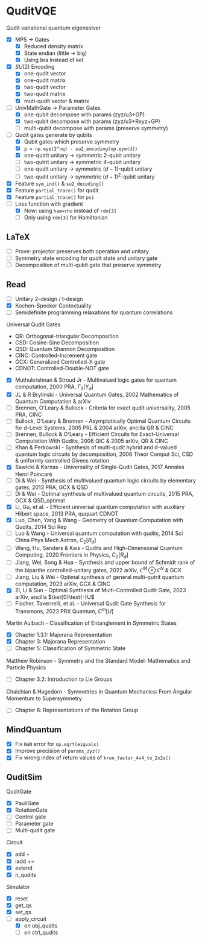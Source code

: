 # QuditVQE

Qudit variational quantum eigensolver

- [x] MPS -> Gates
  - [x] Reduced density matrix
  - [x] State endian (little -> big)
  - [x] Using bra instead of ket
- [x] $SU(2)$ Encoding
  - [x] one-qudit vector
  - [x] one-qudit matrix
  - [x] two-qudit vector
  - [x] two-qudit matrix
  - [x] muti-qudit vector & matrix
- [ ] UnivMathGate -> Parameter Gates
  - [x] one-qubit decompose with params (zyz/u3+GP)
  - [x] two-qubit decompose with params (zyz/u3+Rxyz+GP)
  - [ ] multi-qubit decompose with params (preserve symmetry)
- [ ] Qudit gates generate by qubits
  - [x] Qubit gates which preserve symmetry
  - [x] `p = np.eye(2^nq) - su2_encoding(np.eye(d))` 
  - [x] one-qutrit unitary -> symmetric $2$-qubit unitary
  - [ ] two-qutrit unitary -> symmetric $4$-qubit unitary
  - [ ] one-qudit unitary -> symmetric $(d-1)$-qubit unitary
  - [ ] two-qudit unitary -> symmetric $(d-1)^2$-qubit unitary
- [x] Feature `sym_ind()` & `su2_decoding()` 
- [x] Feature `partial_trace()` for qudit
- [x] Feature `partial_trace()` for `psi` 
- [ ] Loss function with gradient
    - [x] Now: using `ham=rho` instead of `rdm[3]` 
    - [ ] Only using `rdm[3]` for Hamiltonian

## LaTeX

- [ ] Prove: projector preserves both operation and unitary
- [ ] Symmetry state encoding for qudit state and unitary gate
- [ ] Decomposition of multi-qubit gate that preserve symmetry

## Read

- [ ] Unitary 2-design / t-design
- [x] Kochen-Specker Contextuality
- [ ] Semidefinite programming relaxations for quantum correlations

Universal Qudit Gates

- QR: Orthogonal-triangular Decomposition
- CSD: Cosine-Sine Decomposition
- QSD: Quantum Shannon Decomposition
- CINC: Controlled-Increment gate
- GCX: Generalized Controlled-X gate
- CDNOT: Controlled-Double-NOT gate
- [x] Muthukrishnan & Stroud Jr - Multivalued logic gates for quantum computation, 2000 PRA, $\Gamma_2[Y_d]$ 
- [x] JL & R Brylinski - Universal Quantum Gates, 2002 Mathematics of Quantum Computation & arXiv
- [ ] Brennen, O'Leary & Bullock - Criteria for exact qudit universality, 2005 PRA, CINC
- [ ] Bullock, O'Leary & Brennen - Asymptotically Optimal Quantum Circuits for d-Level Systems, 2005 PRL & 2004 arXiv, ancilla QR & CINC
- [ ] Brennen, Bullock & O'Leary - Efficient Circuits for Exact-Universal Computation With Qudits, 2006 QIC & 2005 arXiv, QR & CINC
- [ ] Khan & Perkowski - Synthesis of multi-qudit hybrid and d-valued quantum logic circuits by decomposition, 2006 Theor Comput Sci, CSD & uniformly controlled Givens rotation
- [x] Sawicki & Karnas - Universality of Single-Qudit Gates, 2017 Annales Henri Poincaré
- [ ] Di & Wei - Synthesis of multivalued quantum logic circuits by elementary gates, 2013 PRA, GCX & QSD
- [ ] Di & Wei - Optimal synthesis of multivalued quantum circuits, 2015 PRA, GCX & QSD_optimal
- [x] Li, Gu, et al. - Efficient universal quantum computation with auxiliary Hilbert space, 2013 PRA, ququart CDNOT
- [x] Luo, Chen, Yang & Wang - Geometry of Quantum Computation with Qudits, 2014 Sci Rep
- [ ] Luo & Wang - Universal quantum computation with qudits, 2014 Sci China Phys Mech Astron, $C_2[R_d]$ 
- [ ] Wang, Hu, Sanders & Kais - Qudits and High-Dimensional Quantum Computing, 2020 Frontiers in Physics, $C_2[R_d]$ 
- [ ] Jiang, Wei, Song & Hua - Synthesis and upper bound of Schmidt rank of the bipartite controlled-unitary gates, 2022 arXiv, $\mathbb{C}^M\otimes\mathbb{C}^N$ & GCX
- [ ] Jiang, Liu & Wei - Optimal synthesis of general multi-qutrit quantum computation, 2023 arXiv, GCX & CINC
- [x] Zi, Li & Sun - Optimal Synthesis of Multi-Controlled Qudit Gate, 2023 arXiv, ancilla $\ket{0}\text{-}U$ 
- [ ] Fischer, Tavernelli, et al. - Universal Qudit Gate Synthesis for Transmons, 2023 PRX Quantum, $C^m[U]$ 

Martin Aulbach - Classification of Entanglement in Symmetric States

- [x] Chapter 1.3.1: Majorana Representation
- [x] Chapter 3: Majorana Representation
- [ ] Chapter 5: Classification of Symmetric State

Matthew Robinson - Symmetry and the Standard Model꞉ Mathematics and Particle Physics

- [ ] Chapter 3.2: Introduction to Lie Groups

Chaichian & Hagedorn - Symmetries in Quantum Mechanics꞉ From Angular Momentum to Supersymmetry

- [ ] Chapter 6: Representations of the Rotation Group

## MindQuantum

- [x] Fix `NaN` error for `np.sqrt(eigvals)` 
- [x] Improve precision of `params_zyz()` 
- [x] Fix wrong index of return values of `kron_factor_4x4_to_2x2s()` 

## QuditSim

QuditGate
- [x] PauliGate
- [x] RotationGate
- [ ] Control gate
- [ ] Parameter gate
- [ ] Multi-qudit gate

Circuit
- [x] add +
- [x] iadd +=
- [x] extend
- [x] n_qudits

Simulator
- [x] reset
- [x] get_qs
- [x] set_qs
- [ ] apply_circuit
    - [x] on obj_qudits
    - [ ] on ctrl_qudits